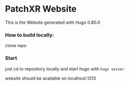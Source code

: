 # PatchXR Website

This is the Website generated with Hugo 0.80.0

### How to build locally:

clone repo

### Start
just cd to repository locally and start hugo with
`hugo server`

website should be available on localhost:1313

